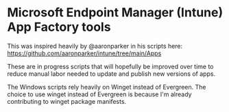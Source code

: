 # Microsoft Endpoint Manager (Intune) App Factory tools

This was inspired heavily by @aaronparker in his scripts here: https://github.com/aaronparker/intune/tree/main/Apps

These are in progress scripts that will hopefully be improved over time to reduce manual labor needed to update and publish new versions of apps.

The Windows scripts rely heavily on Winget instead of Evergreen. The choice to use winget instead of Evergreen is because I'm already contributing to winget package manifests.

